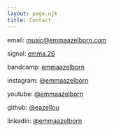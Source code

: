```yaml
---
layout: page.njk
title: Contact
---
```


email: <a href="mailto:music@emmaazelborn.com">music@emmaazelborn.com</a>

signal: [emma.26](https://signal.me/#eu/rE5VP66SqSu1TDD8syRG3a8NFzyZTkX2iQRuf4KnvRvxCz-w1mpCPpka_ybNsgps)

bandcamp: [emmaazelborn](https://emmaazelborn.bandcamp.com/)

instagram: [@emmaazelborn](https://www.instagram.com/emmaazelborn/)

youtube: [@emmaazelborn](https://www.youtube.com/@emmaazelborn)

github: [@eazellou](https://github.com/eazellou)

linkedin: [@emmaazelborn](https://www.linkedin.com/in/emmaazelborn/)  